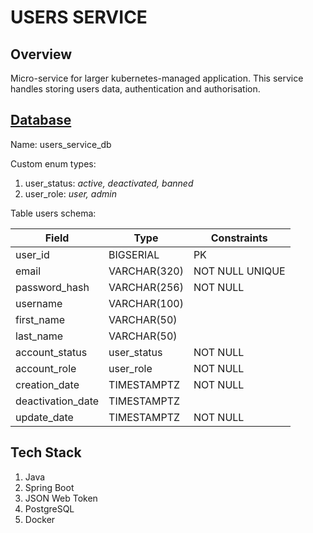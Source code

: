 # USERS SERVICE

## Overview ##

Micro-service for larger kubernetes-managed application. This service handles storing users data, authentication and authorisation.

## [Database](./database/) ##

Name: users_service_db

Custom enum types:
1. user_status: _active, deactivated, banned_
2. user_role: _user, admin_

Table users schema:

| Field   | Type | Constraints |
|---------|------|-------------|
| user_id | BIGSERIAL | PK |
| email   | VARCHAR(320) | NOT NULL UNIQUE |
| password_hash | VARCHAR(256) | NOT NULL |
| username | VARCHAR(100) | |
| first_name | VARCHAR(50) | |
| last_name | VARCHAR(50) | |
| account_status | user_status | NOT NULL |
| account_role | user_role | NOT NULL |
| creation_date | TIMESTAMPTZ | NOT NULL |
| deactivation_date | TIMESTAMPTZ | |
| update_date | TIMESTAMPTZ | NOT NULL |


## Tech Stack ##
1. Java
2. Spring Boot
3. JSON Web Token
4. PostgreSQL
5. Docker